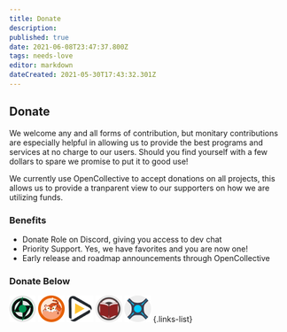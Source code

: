```yaml
---
title: Donate
description: 
published: true
date: 2021-06-08T23:47:37.800Z
tags: needs-love
editor: markdown
dateCreated: 2021-05-30T17:43:32.301Z
---
```


## Donate

We welcome any and all forms of contribution, but monitary contributions are especially helpful in allowing us to provide the best programs and services at no charge to our users. Should you find yourself with a few dollars to spare we promise to put it to good use!

We currently use OpenCollective to accept donations on all projects, this allows us to provide a tranparent view to our supporters on how we are utilizing funds.

### Benefits

- Donate Role on Discord, giving you access to dev chat
- Priority Support. Yes, we have favorites and you are now one!
- Early release and roadmap announcements through OpenCollective

### Donate Below

[![48.png](/assets/lidarr/48.png)](https://opencollective.com/lidarr) [![48.png](/assets/prowlarr/48.png)](https://opencollective.com/prowlarr) [![48.png](/assets/radarr/48.png)](https://opencollective.com/radarr) [![48.png](/assets/readarr/48.png)](https://opencollective.com/readarr) [![48.png](/assets/sonarr/48.png)](https://opencollective.com/sonarr)
{.links-list}